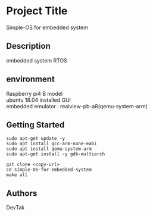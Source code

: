 # Project Title
Simple-OS for embedded system

## Description

embedded system RTOS 

## environment
 Raspberry pi4 B model  
 ubuntu 18.04 installed GUI  
 embedded emulator : realview-pb-a8(qemu-system-arm)  

## Getting Started
  ```
  sudo apt-get update -y  
  sudo apt install gcc-arm-none-eabi  
  sudo apt install qemu-system-arm  
  sudo apt-get install -y gdb-multiarch  
  
  git clone <copy-url>  
  cd simple-OS-for-embedded-system 
  make all 
  ```

## Authors

DevTak
